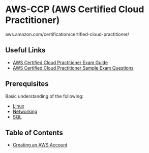 # AWS-CCP (AWS Certified Cloud Practitioner)

aws.amazon.com/certification/certified-cloud-practitioner/

## Useful Links

- [AWS Certified Cloud Practitioner Exam Guide](https://d1.awsstatic.com/training-and-certification/docs-cloud-practitioner/AWS-Certified-Cloud-Practitioner_Exam-Guide.pdf)
- [AWS Certified Cloud Practitioner Sample Exam Questions](https://d1.awsstatic.com/training-and-certification/docs-cloud-practitioner/AWS-Certified-Cloud-Practitioner_Sample-Questions.pdf)

## Prerequisites

Basic understanding of the following:

- [Linux](linux.md)
- [Networking](networking.md)
- [SQL](sql.md)


## Table of Contents

- [Creating an AWS Account](aws/creating_an_aws_account.md)